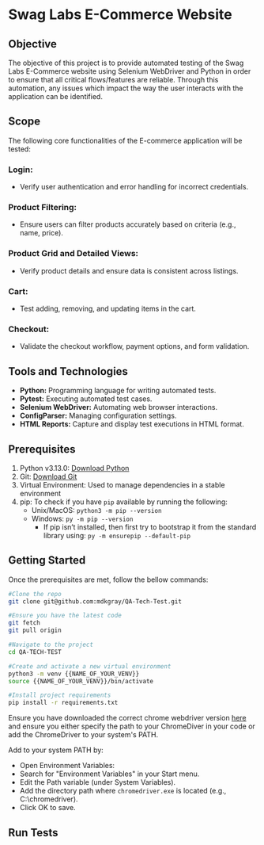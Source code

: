 # Swag Labs E-Commerce Website


## Objective

The objective of this project is to provide automated testing of the Swag Labs E-Commerce website using Selenium WebDriver and Python in order to ensure that all critical flows/features are reliable. Through this automation, any issues which impact the way the user interacts with the application can be identified.  

## Scope
The following core functionalities of the E-commerce application will be tested:

### Login: 
- Verify user authentication and error handling for incorrect credentials.
### Product Filtering: 
- Ensure users can filter products accurately based on criteria (e.g., name, price).
### Product Grid and Detailed Views:
- Verify product details and ensure data is consistent across listings.
### Cart:
- Test adding, removing, and updating items in the cart.
### Checkout: 
- Validate the checkout workflow, payment options, and form validation.

## Tools and Technologies
+ **Python:** Programming language for writing automated tests.
+ **Pytest:** Executing automated test cases.
+ **Selenium WebDriver:** Automating web browser interactions.
+ **ConfigParser:** Managing configuration settings.
+ **HTML Reports:** Capture and display test executions in HTML format.

## Prerequisites
1. Python v3.13.0: [Download Python](https://www.python.org/downloads/)
2. Git: [Download Git](https://git-scm.com/downloads)
3. Virtual Environment: Used to manage dependencies in a stable environment
4. pip: To check if you have `pip` available by running the following:
    - Unix/MacOS: `python3 -m pip --version`
    - Windows: `py -m pip --version`
        - If pip isn’t installed, then first try to bootstrap it from the standard library using: `py -m ensurepip --default-pip`

## Getting Started
Once the prerequisites are met, follow the bellow commands:

```bash 
#Clone the repo
git clone git@github.com:mdkgray/QA-Tech-Test.git

#Ensure you have the latest code
git fetch
git pull origin

#Navigate to the project 
cd QA-TECH-TEST

#Create and activate a new virtual environment 
python3 -m venv {{NAME_OF_YOUR_VENV}}
source {{NAME_OF_YOUR_VENV}}/bin/activate 

#Install project requirements
pip install -r requirements.txt
```

Ensure you have downloaded the correct chrome webdriver version [here](https://googlechromelabs.github.io/chrome-for-testing/) and ensure you either specify the path to your ChromeDiver in your code or add the ChromeDriver to your system's PATH. 

Add to your system PATH by:
- Open Environment Variables:
- Search for "Environment Variables" in your Start menu.
- Edit the Path variable (under System Variables).
- Add the directory path where `chromedriver.exe` is located (e.g., C:\chromedriver).
- Click OK to save.


## Run Tests